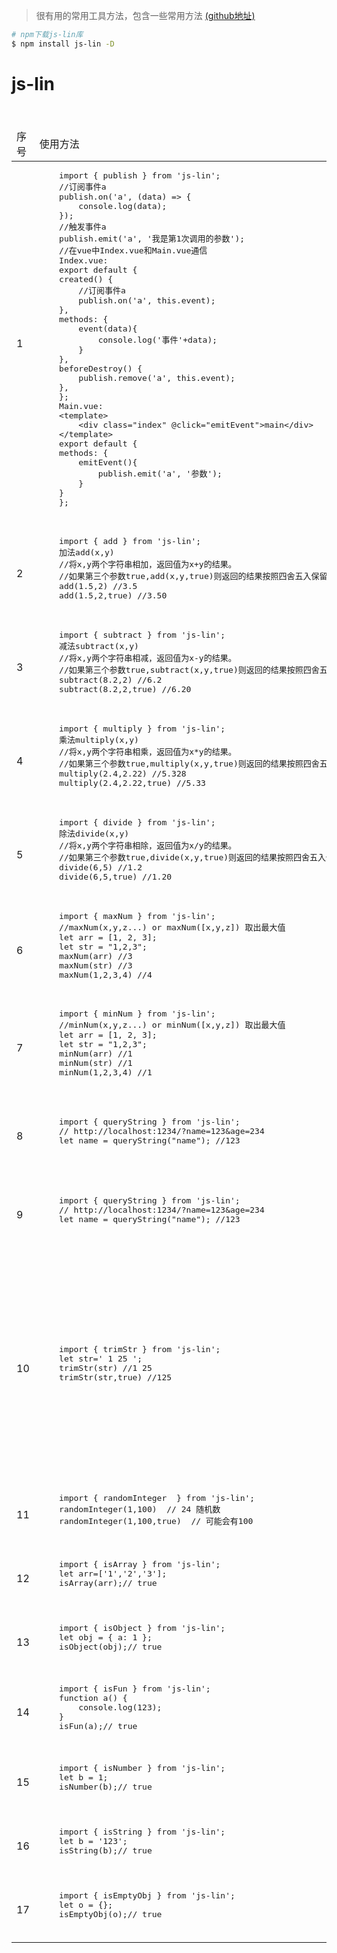 > 很有用的常用工具方法，包含一些常用方法 [(github地址)](https://github.com/laterly/js-lin.git)

```bash
# npm下载js-lin库
$ npm install js-lin -D
```

# js-lin

<table>
<thead>
<tr>
    <td>序号</td>
	<td>使用方法</td>
	<td>描述</td>
</tr>
</thead>
<tbody>
<tr>
    <td>1</td>
	<td>
	<pre>
	import { publish } from 'js-lin';
    //订阅事件a
    publish.on('a', (data) => {
        console.log(data);
    });
    //触发事件a
    publish.emit('a', '我是第1次调用的参数');
	//在vue中Index.vue和Main.vue通信
	Index.vue:
	export default {
	created() {
		//订阅事件a
    	publish.on('a', this.event);
 	},
	methods: {
		event(data){
			console.log('事件'+data);
		}
  	},
	beforeDestroy() {
		publish.remove('a', this.event);
 	},
	};
	Main.vue:
	&lt;template&gt;
  		&lt;div class=&quot;index&quot; @click=&quot;emitEvent&quot;&gt;main&lt;/div&gt;
	&lt;/template&gt;
	export default {
	methods: {
		emitEvent(){
			publish.emit('a', '参数');
		}
  	}
	};
	</pre>
    </td>
    <td>订阅发布js，vue或者小程序等组件通信</td>
</tr>
<tr>
    <td>2</td>
	<td>
	<pre>
	import { add } from 'js-lin';
	加法add(x,y) 
	//将x,y两个字符串相加，返回值为x+y的结果。
	//如果第三个参数true,add(x,y,true)则返回的结果按照四舍五入保留两位小数
	add(1.5,2) //3.5
	add(1.5,2,true) //3.50
	</pre>
	</td> 
	<td>加法运算，支持浮点数</td>
</tr>
<tr>
    <td>3</td>
	<td>
	<pre>
	import { subtract } from 'js-lin';
	减法subtract(x,y)
	//将x,y两个字符串相减，返回值为x-y的结果。
	//如果第三个参数true,subtract(x,y,true)则返回的结果按照四舍五入保留两位小数
	subtract(8.2,2) //6.2
	subtract(8.2,2,true) //6.20
	</pre>
	</td> 
	<td>减法运算，支持浮点数</td>
</tr>
<tr>
    <td>4</td>
	<td>
	<pre>
	import { multiply } from 'js-lin';
	乘法multiply(x,y)
	//将x,y两个字符串相乘，返回值为x*y的结果。
	//如果第三个参数true,multiply(x,y,true)则返回的结果按照四舍五入保留两位小数
	multiply(2.4,2.22) //5.328
	multiply(2.4,2.22,true) //5.33
	</pre>
	</td> 
	<td>乘法运算，支持浮点数</td>
</tr>
<tr>
    <td>5</td>
	<td>
	<pre>
	import { divide } from 'js-lin';
	除法divide(x,y)
	//将x,y两个字符串相除，返回值为x/y的结果。
	//如果第三个参数true,divide(x,y,true)则返回的结果按照四舍五入保留两位小数
	divide(6,5) //1.2
	divide(6,5,true) //1.20
	</pre>
	</td> 
	<td>除法运算，支持浮点数</td>
</tr>
<tr>
    <td>6</td>
	<td>
	<pre>
	import { maxNum } from 'js-lin';
	//maxNum(x,y,z...) or maxNum([x,y,z]) 取出最大值
	let arr = [1, 2, 3];
	let str = "1,2,3";
	maxNum(arr) //3
	maxNum(str) //3
	maxNum(1,2,3,4) //4
	</pre>
	</td> 
	<td>获取最大值</td>
</tr>
<tr>
    <td>7</td>
	<td>
	<pre>
	import { minNum } from 'js-lin';
	//minNum(x,y,z...) or minNum([x,y,z]) 取出最大值
	let arr = [1, 2, 3];
	let str = "1,2,3";
	minNum(arr) //1
	minNum(str) //1
	minNum(1,2,3,4) //1
	</pre>
	</td> 
	<td>获取最小值</td>
</tr>
<tr>
    <td>8</td>
	<td>
	<pre>
	import { queryString } from 'js-lin';
	// http://localhost:1234/?name=123&age=234
	let name = queryString("name"); //123
	</pre>
	</td> 
	<td>根据key获取地址栏参数</td>
</tr>
<tr>
    <td>9</td>
	<td>
	<pre>
	import { queryString } from 'js-lin';
	// http://localhost:1234/?name=123&age=234
	let name = queryString("name"); //123
	</pre>
	</td> 
	<td>根据key获取地址栏参数</td>
</tr>
<tr>
    <td>10</td>
	<td>
	<pre>
	import { trimStr } from 'js-lin';
	let str=' 1 25 ';
	trimStr(str) //1 25
	trimStr(str,true) //125
	</pre>
	</td> 
	<td>去除字符串两边的空格，如果有第二个参数true，则去除所有空格</td>
</tr>
<tr>
    <td>11</td>
	<td>
	<pre>
	import { randomInteger  } from 'js-lin';
	randomInteger(1,100)  // 24 随机数
    randomInteger(1,100,true)  // 可能会有100
	</pre>
	</td> 
	<td>返回一个随机整数</td>
</tr>	
<tr>
    <td>12</td>
	<td>
	<pre>
	import { isArray } from 'js-lin';
	let arr=['1','2','3'];
	isArray(arr);// true
	</pre>
	</td> 
	<td>判断是否为数组</td>
</tr>
<tr>
    <td>13</td>
	<td>
	<pre>
	import { isObject } from 'js-lin';
	let obj = { a: 1 };
	isObject(obj);// true
	</pre>
	</td> 
	<td>判断是否是对象</td>
</tr>
<tr>
    <td>14</td>
	<td>
	<pre>
	import { isFun } from 'js-lin';
	function a() { 
    	console.log(123);
	}
	isFun(a);// true
	</pre>
	</td> 
	<td>判断是否是方法</td>
</tr>
<tr>
    <td>15</td>
	<td>
	<pre>
	import { isNumber } from 'js-lin';
	let b = 1;
	isNumber(b);// true
	</pre>
	</td> 
	<td>判断是否是方法</td>
</tr>
<tr>
    <td>16</td>
	<td>
	<pre>
	import { isString } from 'js-lin';
	let b = '123';
	isString(b);// true
	</pre>
	</td> 
	<td>判断是否是字符串</td>
</tr>
<tr>
    <td>17</td>
	<td>
	<pre>
	import { isEmptyObj } from 'js-lin';
	let o = {};
	isEmptyObj(o);// true
	</pre>
	</td> 
	<td>判断是否是空对象</td>
</tr>
</tbody>
</table>

